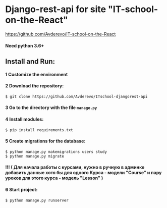 # Django-rest-api for site  "IT-school-on-the-React" 
https://github.com/Avderevo/IT-school-on-the-React

#### Need python 3.6+

## Install and Run:

#### 1 Customize the environment

#### 2 Download the repository:
```
$ git clone https://github.com/Avderevo/ITschool-djangorest-api

```

#### 3 Go to the directory with the file  ```manage.py```

#### 4 Install modules:

```
$ pip install requirements.txt
```

#### 5 Create migrations for the database:
``` 
$ python manage.py makemigrations users study
$ python manage.py migrate
```

#### !!! ( Для начала работы с курсами, нужно в ручную в админке добавить данные хотя бы для одного Курса - модели "Course" и пару уроков для этого курса - модель "Lesson" )

#### 6  Start project:

``` 
$ python manage.py runserver
```
